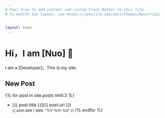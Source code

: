 ```yaml
---
# Feel free to add content and custom Front Matter to this file.
# To modify the layout, see https://jekyllrb.com/docs/themes/#overriding-theme-defaults


layout: home
---
```


# Hi，I am [Nuo] 👋

I am a [Developer]，This is my site.

## New Post
{% for post in site.posts limit:3 %}
- [{{ post.title }}]({{ post.url }})  
  <small>{{ post.date | date: "%Y-%m-%d" }}</small>
{% endfor %}


